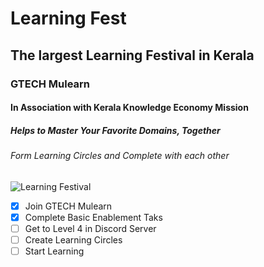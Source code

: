 # Learning Fest
## The largest Learning Festival in Kerala
### GTECH Mulearn
#### In Association with Kerala Knowledge Economy Mission
##### Helps to Master Your Favorite Domains, Together
######  Form Learning Circles and Complete with each other

![Learning Festival](https://mulearn.org/static/media/illustration.feb51e0976f51755084a.webp)

- [X] Join GTECH Mulearn
- [X] Complete Basic Enablement Taks
- [ ] Get to Level 4 in Discord Server
- [ ] Create Learning Circles
- [ ] Start Learning
